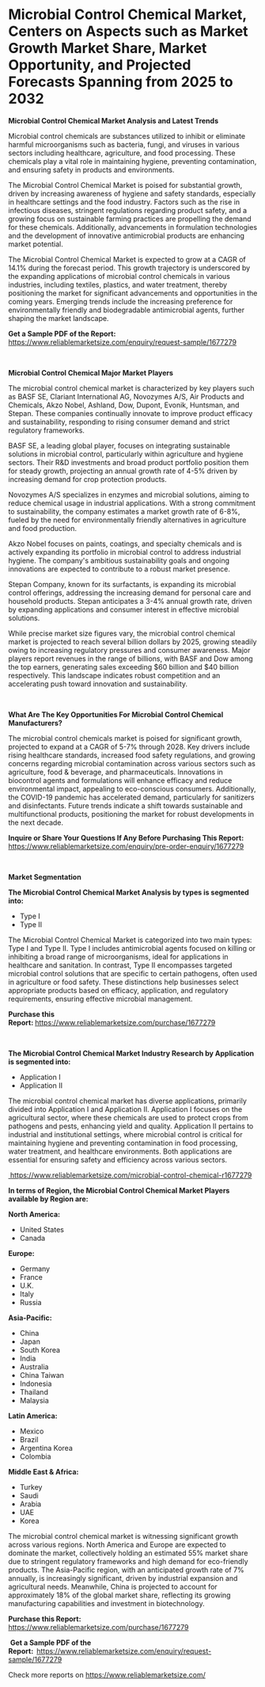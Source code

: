 <p><h1>Microbial Control Chemical Market, Centers on Aspects such as Market Growth Market Share, Market Opportunity, and Projected Forecasts Spanning from 2025 to 2032</h1></p><p><strong>Microbial Control Chemical Market Analysis and Latest Trends</strong></p>
<p><p>Microbial control chemicals are substances utilized to inhibit or eliminate harmful microorganisms such as bacteria, fungi, and viruses in various sectors including healthcare, agriculture, and food processing. These chemicals play a vital role in maintaining hygiene, preventing contamination, and ensuring safety in products and environments.</p><p>The Microbial Control Chemical Market is poised for substantial growth, driven by increasing awareness of hygiene and safety standards, especially in healthcare settings and the food industry. Factors such as the rise in infectious diseases, stringent regulations regarding product safety, and a growing focus on sustainable farming practices are propelling the demand for these chemicals. Additionally, advancements in formulation technologies and the development of innovative antimicrobial products are enhancing market potential.</p><p>The Microbial Control Chemical Market is expected to grow at a CAGR of 14.1% during the forecast period. This growth trajectory is underscored by the expanding applications of microbial control chemicals in various industries, including textiles, plastics, and water treatment, thereby positioning the market for significant advancements and opportunities in the coming years. Emerging trends include the increasing preference for environmentally friendly and biodegradable antimicrobial agents, further shaping the market landscape.</p></p>
<p><strong>Get a Sample PDF of the Report:&nbsp;</strong> <a href="https://www.reliablemarketsize.com/enquiry/request-sample/1677279?utm_campaign=3512&utm_medium=2&utm_source=Github&utm_content=ia&utm_term=24032025&utm_id=microbial-control-chemical">https://www.reliablemarketsize.com/enquiry/request-sample/1677279</a></p>
<p>&nbsp;</p>
<p><strong>Microbial Control Chemical Major Market Players</strong></p>
<p><p>The microbial control chemical market is characterized by key players such as BASF SE, Clariant International AG, Novozymes A/S, Air Products and Chemicals, Akzo Nobel, Ashland, Dow, Dupont, Evonik, Huntsman, and Stepan. These companies continually innovate to improve product efficacy and sustainability, responding to rising consumer demand and strict regulatory frameworks.</p><p>BASF SE, a leading global player, focuses on integrating sustainable solutions in microbial control, particularly within agriculture and hygiene sectors. Their R&D investments and broad product portfolio position them for steady growth, projecting an annual growth rate of 4-5% driven by increasing demand for crop protection products.</p><p>Novozymes A/S specializes in enzymes and microbial solutions, aiming to reduce chemical usage in industrial applications. With a strong commitment to sustainability, the company estimates a market growth rate of 6-8%, fueled by the need for environmentally friendly alternatives in agriculture and food production.</p><p>Akzo Nobel focuses on paints, coatings, and specialty chemicals and is actively expanding its portfolio in microbial control to address industrial hygiene. The company's ambitious sustainability goals and ongoing innovations are expected to contribute to a robust market presence.</p><p>Stepan Company, known for its surfactants, is expanding its microbial control offerings, addressing the increasing demand for personal care and household products. Stepan anticipates a 3-4% annual growth rate, driven by expanding applications and consumer interest in effective microbial solutions.</p><p>While precise market size figures vary, the microbial control chemical market is projected to reach several billion dollars by 2025, growing steadily owing to increasing regulatory pressures and consumer awareness. Major players report revenues in the range of billions, with BASF and Dow among the top earners, generating sales exceeding $60 billion and $40 billion respectively. This landscape indicates robust competition and an accelerating push toward innovation and sustainability.</p></p>
<p>&nbsp;</p>
<p><strong>What Are The Key Opportunities For Microbial Control Chemical Manufacturers?</strong></p>
<p><p>The microbial control chemicals market is poised for significant growth, projected to expand at a CAGR of 5-7% through 2028. Key drivers include rising healthcare standards, increased food safety regulations, and growing concerns regarding microbial contamination across various sectors such as agriculture, food & beverage, and pharmaceuticals. Innovations in biocontrol agents and formulations will enhance efficacy and reduce environmental impact, appealing to eco-conscious consumers. Additionally, the COVID-19 pandemic has accelerated demand, particularly for sanitizers and disinfectants. Future trends indicate a shift towards sustainable and multifunctional products, positioning the market for robust developments in the next decade.</p></p>
<p><strong>Inquire or Share Your Questions If Any Before Purchasing This Report:</strong> <a href="https://www.reliablemarketsize.com/enquiry/pre-order-enquiry/1677279?utm_campaign=3512&utm_medium=2&utm_source=Github&utm_content=ia&utm_term=24032025&utm_id=microbial-control-chemical">https://www.reliablemarketsize.com/enquiry/pre-order-enquiry/1677279</a></p>
<p>&nbsp;</p>
<p><strong>Market Segmentation</strong></p>
<p><strong>The Microbial Control Chemical Market Analysis by types is segmented into:</strong></p>
<p><ul><li>Type I</li><li>Type II</li></ul></p>
<p><p>The Microbial Control Chemical Market is categorized into two main types: Type I and Type II. Type I includes antimicrobial agents focused on killing or inhibiting a broad range of microorganisms, ideal for applications in healthcare and sanitation. In contrast, Type II encompasses targeted microbial control solutions that are specific to certain pathogens, often used in agriculture or food safety. These distinctions help businesses select appropriate products based on efficacy, application, and regulatory requirements, ensuring effective microbial management.</p></p>
<p><strong>Purchase this Report:&nbsp;</strong><a href="https://www.reliablemarketsize.com/purchase/1677279?utm_campaign=3512&utm_medium=2&utm_source=Github&utm_content=ia&utm_term=24032025&utm_id=microbial-control-chemical">https://www.reliablemarketsize.com/purchase/1677279</a></p>
<p>&nbsp;</p>
<p><strong>The Microbial Control Chemical Market Industry Research by Application is segmented into:</strong></p>
<p><ul><li>Application I</li><li>Application II</li></ul></p>
<p><p>The microbial control chemical market has diverse applications, primarily divided into Application I and Application II. Application I focuses on the agricultural sector, where these chemicals are used to protect crops from pathogens and pests, enhancing yield and quality. Application II pertains to industrial and institutional settings, where microbial control is critical for maintaining hygiene and preventing contamination in food processing, water treatment, and healthcare environments. Both applications are essential for ensuring safety and efficiency across various sectors.</p></p>
<p><a href="https://www.reliablemarketsize.com/microbial-control-chemical-r1677279?utm_campaign=3512&utm_medium=2&utm_source=Github&utm_content=ia&utm_term=24032025&utm_id=microbial-control-chemical">&nbsp;https://www.reliablemarketsize.com/microbial-control-chemical-r1677279</a></p>
<p><strong>In terms of Region, the Microbial Control Chemical Market Players available by Region are:</strong></p>
<p>
    <p> <strong> North America: </strong>
        <ul>
            <li>United States</li>
            <li>Canada</li>
        </ul>
        </p> 
    <p> <strong> Europe: </strong>
        <ul>
            <li>Germany</li>
            <li>France</li>
            <li>U.K.</li>
            <li>Italy</li>
            <li>Russia</li>
        </ul>
        </p> 
    <p> <strong> Asia-Pacific: </strong>
        <ul>
            <li>China</li>
            <li>Japan</li>
            <li>South Korea</li>
            <li>India</li>
            <li>Australia</li>
            <li>China Taiwan</li>
            <li>Indonesia</li>
            <li>Thailand</li>
            <li>Malaysia</li>
        </ul>
        </p> 
    <p> <strong> Latin America: </strong>
        <ul>
            <li>Mexico</li>
            <li>Brazil</li>
            <li>Argentina Korea</li>
            <li>Colombia</li>
        </ul>
        </p> 
    <p> <strong> Middle East & Africa: </strong>
        <ul>
            <li>Turkey</li>
            <li>Saudi</li>
            <li>Arabia</li>
            <li>UAE</li>
            <li>Korea</li>
        </ul>
    </p>
    </p>
<p><p>The microbial control chemical market is witnessing significant growth across various regions. North America and Europe are expected to dominate the market, collectively holding an estimated 55% market share due to stringent regulatory frameworks and high demand for eco-friendly products. The Asia-Pacific region, with an anticipated growth rate of 7% annually, is increasingly significant, driven by industrial expansion and agricultural needs. Meanwhile, China is projected to account for approximately 18% of the global market share, reflecting its growing manufacturing capabilities and investment in biotechnology.</p></p>
<p><strong>Purchase this Report: </strong><a href="https://www.reliablemarketsize.com/purchase/1677279?utm_campaign=3512&utm_medium=2&utm_source=Github&utm_content=ia&utm_term=24032025&utm_id=microbial-control-chemical">https://www.reliablemarketsize.com/purchase/1677279</a></p>
<p>&nbsp;<strong>Get a Sample PDF of the Report:&nbsp;&nbsp;</strong><a href="https://www.reliablemarketsize.com/enquiry/request-sample/1677279?utm_campaign=3512&utm_medium=2&utm_source=Github&utm_content=ia&utm_term=24032025&utm_id=microbial-control-chemical">https://www.reliablemarketsize.com/enquiry/request-sample/1677279</a></p>
<p><strong></strong></p>
<p>Check more reports on <a href="https://www.reliablemarketsize.com/?utm_campaign=3512&utm_medium=2&utm_source=Github&utm_content=ia&utm_term=24032025&utm_id=microbial-control-chemical">https://www.reliablemarketsize.com/</a></p>